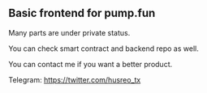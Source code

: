 ## Basic frontend for pump.fun

Many parts are under private status.

You can check smart contract and backend repo as well.

You can contact me if you want a better product.

Telegram: https://twitter.com/husreo_tx
